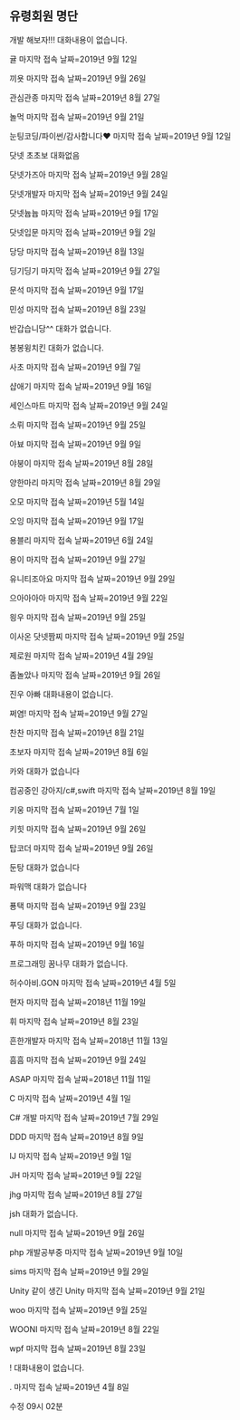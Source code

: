 ## 유령회원 명단

개발 해보자!!! 대화내용이 없습니다.

귤 마지막 접속 날짜=2019년 9월 12일

끼욧 마지막 접속 날짜=2019년 9월 26일

관심관종 마지막 접속 날짜=2019년 8월 27일

놀먹  마지막 접속 날짜=2019년 9월 21일

눈팅코딩/파이썬/감사합니다❤ 마지막 접속 날짜=2019년 9월 12일

닷넷 초초보 대화없음

닷넷가즈아 마지막 접속 날짜=2019년 9월 28일

닷넷개발자 마지막 접속 날짜=2019년 9월 24일

닷넷늅늅  마지막 접속 날짜=2019년 9월 17일

닷넷입문  마지막 접속 날짜=2019년 9월 2일

당당 마지막 접속 날짜=2019년 8월 13일

딩기딩기 마지막 접속 날짜=2019년 9월 27일

문석  마지막 접속 날짜=2019년 9월 17일

민성  마지막 접속 날짜=2019년 8월 23일

반갑습니당^^ 대화가 없습니다.

봉봉윙치킨 대화가 없습니다.

사초 마지막 접속 날짜=2019년 9월 7일

샵애기 마지막 접속 날짜=2019년 9월 16일

세인스마트  마지막 접속 날짜=2019년 9월 24일

소뤼 마지막 접속 날짜=2019년 9월 25일

아뵤 마지막 접속 날짜=2019년 9월 9일

야붕이 마지막 접속 날짜=2019년 8월 28일

양한마리 마지막 접속 날짜=2019년 8월 29일

오모 마지막 접속 날짜=2019년 5월 14일

오잉 마지막 접속 날짜=2019년 9월 17일

용블리 마지막 접속 날짜=2019년 6월 24일

용이 마지막 접속 날짜=2019년 9월 27일

유니티조아요 마지막 접속 날짜=2019년 9월 29일

으아아아아 마지막 접속 날짜=2019년 9월 22일

읭우 마지막 접속 날짜=2019년 9월 25일

이사온 닷넷짬찌  마지막 접속 날짜=2019년 9월 25일
 
제로원  마지막 접속 날짜=2019년 4월 29일

좀놀았나 마지막 접속 날짜=2019년 9월 26일

진우 아빠 대화내용이 없습니다.

쩌염!  마지막 접속 날짜=2019년 9월 27일

찬찬 마지막 접속 날짜=2019년 8월 21일

초보자 마지막 접속 날짜=2019년 8월 6일

카와 대화가 없습니다

컴공중인 강아지/c#,swift  마지막 접속 날짜=2019년 8월 19일

키웅  마지막 접속 날짜=2019년 7월 1일

키힛  마지막 접속 날짜=2019년 9월 26일

탑코더 마지막 접속 날짜=2019년 9월 26일

둔탕 대화가 없습니다

파워맥 대화가 없습니다

푱택 마지막 접속 날짜=2019년 9월 23일

푸딩 대화가 없습니다.

푸하  마지막 접속 날짜=2019년 9월 16일

프로그래밍 꿈나무 대화가 없습니다.

허수아비.GON 마지막 접속 날짜=2019년 4월 5일

현자 마지막 접속 날짜=2018년 11월 19일

휘  마지막 접속 날짜=2019년 8월 23일

흔한개발자 마지막 접속 날짜=2018년 11월 13일

흠흠 마지막 접속 날짜=2019년 9월 24일

ASAP 마지막 접속 날짜=2018년 11월 11일

C  마지막 접속 날짜=2019년 4월 1일

C# 개발 마지막 접속 날짜=2019년 7월 29일

DDD 마지막 접속 날짜=2019년 8월 9일

IJ  마지막 접속 날짜=2019년 9월 1일
  
JH 마지막 접속 날짜=2019년 9월 22일

jhg  마지막 접속 날짜=2019년 8월 27일

jsh 대화가 없습니다.

null  마지막 접속 날짜=2019년 9월 26일

php 개발공부중 마지막 접속 날짜=2019년 9월 10일

sims 마지막 접속 날짜=2019년 9월 29일

Unity 같이 생긴 Unity 마지막 접속 날짜=2019년 9월 21일

woo  마지막 접속 날짜=2019년 9월 25일

WOONI 마지막 접속 날짜=2019년 8월 22일

wpf 마지막 접속 날짜=2019년 8월 23일

! 대화내용이 없습니다.

. 마지막 접속 날짜=2019년 4월 8일

수정 09시 02분
